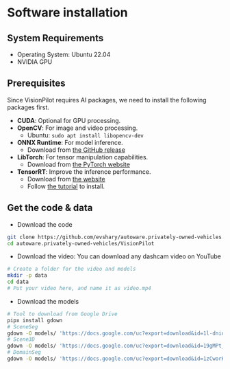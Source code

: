 # Software installation

## System Requirements

* Operating System: Ubuntu 22.04
* NVIDIA GPU

## Prerequisites

Since VisionPilot requires AI packages, we need to install the following packages first.

* **CUDA**: Optional for GPU processing.
* **OpenCV**: For image and video processing.
    * Ubuntu: `sudo apt install libopencv-dev`
* **ONNX Runtime**: For model inference.
    * Download from [the GitHub release](https://github.com/microsoft/onnxruntime/releases)
* **LibTorch**: For tensor manipulation capabilities.
    * Download from [the PyTorch website](https://pytorch.org/get-started/locally/)
* **TensorRT**: Improve the inference performance.
    * Download from [the website](https://developer.nvidia.com/tensorrt)
    * Follow [the tutorial](https://docs.nvidia.com/deeplearning/tensorrt/latest/installing-tensorrt/installing.html) to install.

## Get the code & data

* Download the code

```bash
git clone https://github.com/evshary/autoware.privately-owned-vehicles.git -b zenoh_more_models
cd autoware.privately-owned-vehicles/VisionPilot
```

* Download the video: You can download any dashcam video on YouTube

```bash
# Create a folder for the video and models
mkdir -p data
cd data
# Put your video here, and name it as video.mp4
```

* Download the models

```bash
# Tool to download from Google Drive
pipx install gdown
# SceneSeg
gdown -O models/ 'https://docs.google.com/uc?export=download&id=1l-dniunvYyFKvLD7k16Png3AsVTuMl9f'
# Scene3D
gdown -O models/ 'https://docs.google.com/uc?export=download&id=19gMPt_1z4eujo4jm5XKuH-8eafh-wJC6'
# DomainSeg
gdown -O models/ 'https://docs.google.com/uc?export=download&id=1zCworKw4aQ9_hDBkHfj1-sXitAAebl5Y'
```
